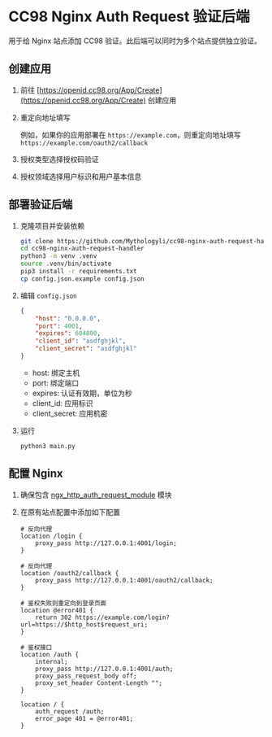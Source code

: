 # CC98 Nginx Auth Request 验证后端

用于给 Nginx 站点添加 CC98 验证。此后端可以同时为多个站点提供独立验证。

## 创建应用

1. 前往 [https://openid.cc98.org/App/Create](https://openid.cc98.org/App/Create) 创建应用

2. 重定向地址填写

    例如，如果你的应用部署在 `https://example.com`，则重定向地址填写 `https://example.com/oauth2/callback`

3. 授权类型选择授权码验证

4. 授权领域选择用户标识和用户基本信息

## 部署验证后端

1. 克隆项目并安装依赖

    ```bash
    git clone https://github.com/Mythologyli/cc98-nginx-auth-request-handler.git
    cd cc98-nginx-auth-request-handler
    python3 -m venv .venv
    source .venv/bin/activate
    pip3 install -r requirements.txt
    cp config.json.example config.json
    ```

2. 编辑 `config.json`

    ```json
    {
        "host": "0.0.0.0",
        "port": 4001,
        "expires": 604800,
        "client_id": "asdfghjkl",
        "client_secret": "asdfghjkl"
    }
    ```

    + host: 绑定主机
    + port: 绑定端口
    + expires: 认证有效期，单位为秒
    + client_id: 应用标识
    + client_secret: 应用机密

3. 运行

    ```bash
    python3 main.py
    ```

## 配置 Nginx

1. 确保包含 [ngx_http_auth_request_module](http://nginx.org/en/docs/http/ngx_http_auth_request_module.html) 模块

2. 在原有站点配置中添加如下配置

    ```
    # 反向代理
    location /login {
        proxy_pass http://127.0.0.1:4001/login;
    }

    # 反向代理
    location /oauth2/callback {
        proxy_pass http://127.0.0.1:4001/oauth2/callback;
    }

    # 鉴权失败则重定向到登录页面
    location @error401 {
        return 302 https://example.com/login?url=https://$http_host$request_uri;
    }

    # 鉴权接口
    location /auth {
        internal;
        proxy_pass http://127.0.0.1:4001/auth;
        proxy_pass_request_body off;
        proxy_set_header Content-Length "";
    }

    location / {
        auth_request /auth;
        error_page 401 = @error401;
    }
    ```